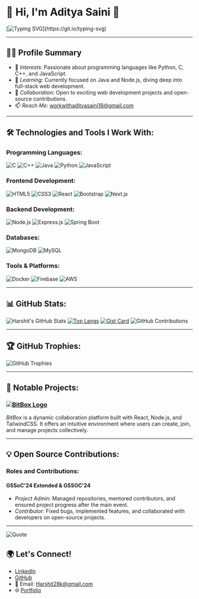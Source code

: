 # 🌟 Hi, I'm Aditya Saini 👋

[![Typing SVG](https://readme-typing-svg.demolab.com?font=Fira+Code&weight=500&size=25&pause=1000&color=black&width=450&height=60&lines=Hey+I'm+Aditya+Saini.)](https://git.io/typing-svg)

---

## 👨‍💻 Profile Summary

- 👀 *Interests:* Passionate about programming languages like Python, C, C++, and JavaScript.
- 🌱 *Learning:* Currently focused on Java and Node.js, diving deep into full-stack web development.
- 💞️ *Collaboration:* Open to exciting web development projects and open-source contributions.
- 📫 *Reach Me:* [workwithadityasaini18@gmail.com](workwithadityasaini18@gmail.com)

---

## 🛠️ Technologies and Tools I Work With:

### Programming Languages:
![C](https://img.shields.io/badge/-C-A8B9CC?logo=c&logoColor=white&style=flat)
![C++](https://img.shields.io/badge/-C++-00599C?logo=cplusplus&logoColor=white&style=flat)
![Java](https://img.shields.io/badge/-Java-007396?logo=java&logoColor=white&style=flat)
![Python](https://img.shields.io/badge/-Python-3776AB?logo=python&logoColor=white&style=flat)
![JavaScript](https://img.shields.io/badge/-JavaScript-F7DF1E?logo=javascript&logoColor=black&style=flat)

### Frontend Development:
![HTML5](https://img.shields.io/badge/-HTML5-E34F26?logo=html5&logoColor=white&style=flat)
![CSS3](https://img.shields.io/badge/-CSS3-1572B6?logo=css3&logoColor=white&style=flat)
![React](https://img.shields.io/badge/-React-61DAFB?logo=react&logoColor=white&style=flat)
![Bootstrap](https://img.shields.io/badge/-Bootstrap-7952B3?logo=bootstrap&logoColor=white&style=flat)
![Next.js](https://img.shields.io/badge/-Next.js-000000?logo=nextdotjs&logoColor=white&style=flat)

### Backend Development:
![Node.js](https://img.shields.io/badge/-Node.js-339933?logo=nodedotjs&logoColor=white&style=flat)
![Express.js](https://img.shields.io/badge/-Express.js-000000?logo=express&logoColor=white&style=flat)
![Spring Boot](https://img.shields.io/badge/-Spring%20Boot-6DB33F?logo=springboot&logoColor=white&style=flat)

### Databases:
![MongoDB](https://img.shields.io/badge/-MongoDB-47A248?logo=mongodb&logoColor=white&style=flat)
![MySQL](https://img.shields.io/badge/-MySQL-4479A1?logo=mysql&logoColor=white&style=flat)

### Tools & Platforms:
![Docker](https://img.shields.io/badge/-Docker-2496ED?logo=docker&logoColor=white&style=flat)
![Firebase](https://img.shields.io/badge/-Firebase-FFCA28?logo=firebase&logoColor=white&style=flat)
![AWS](https://img.shields.io/badge/-AWS-232F3E?logo=amazonaws&logoColor=white&style=flat)

---

## 📊 GitHub Stats:

![Harshit's GitHub Stats](https://github-readme-stats.vercel.app/api?username=Harshit7492&show_icons=true&theme=dark&count_private=true)
[![Top Langs](https://github-readme-stats.vercel.app/api/top-langs/?username=harshit7492&layout=compact&theme=dark)](https://github.com/harshit7492/github-readme-stats)
[![Gist Card](https://github-readme-stats.vercel.app/api/gist?id=322b2b71265a1b7a37bdd6ba982986fd&theme=dark)](https://gist.github.com/Yizack/bbfce31e0217a3689c8d961a356cb10d/)
![GitHub Contributions](https://github-readme-streak-stats.herokuapp.com/?user=harshit7492&theme=dark&hide_border=true)

---

## 🏆 GitHub Trophies:

![GitHub Trophies](https://github-profile-trophy.vercel.app/?username=harshit7492&theme=dark)

---

## 🚀 Notable Projects:

### [![BitBox Logo](https://github.com/Bitbox-Connect/Bitbox/blob/main/client/src/assets/images/logo_notBg.png)](https://bitbox-in.netlify.app/)
*BitBox* is a dynamic collaboration platform built with React, Node.js, and TailwindCSS. It offers an intuitive environment where users can create, join, and manage projects collectively.

---

## 💡 Open Source Contributions:

### Roles and Contributions:
#### GSSoC'24 Extended & GSSOC'24
- *Project Admin:* Managed repositories, mentored contributors, and ensured project progress after the main event.
- *Contributor:* Fixed bugs, implemented features, and collaborated with developers on open-source projects.

---

![Quote](https://github-readme-quotes-bay.vercel.app/quote?theme=dark&animation=default&layout=zues&font=Redressed&quoteType=quote-for-the-day)

## 🌍 Let's Connect!

- [LinkedIn](https://www.linkedin.com/in/harshit-singh8/)
- [GitHub](https://github.com/Harshit7492)
- 📧 Email: [Harshit28k@gmail.com](mailto:Harshit28k@gmail.com)
- 🌐 [Portfolio](link_to_your_portfolio)
